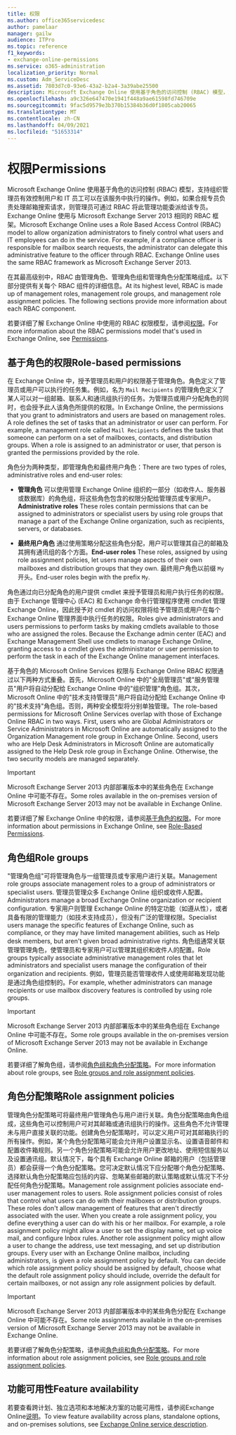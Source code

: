 ```yaml
---
title: 权限
ms.author: office365servicedesc
author: pamelaar
manager: gailw
audience: ITPro
ms.topic: reference
f1_keywords:
- exchange-online-permissions
ms.service: o365-administration
localization_priority: Normal
ms.custom: Adm_ServiceDesc
ms.assetid: 7803d7c0-93e6-43a2-b2a4-3a39abe25500
description: Microsoft Exchange Online 使用基于角色的访问控制 (RBAC) 模型，支持组织管理员有效控制用户和 IT 员工可以在该服务中执行的操作。例如，如果合规专员负责处理邮箱搜索请求，则管理员可通过 RBAC 将此管理功能委派给该专员。Exchange Online 使用与 Microsoft Exchange Server 2013 相同的 RBAC 框架。
ms.openlocfilehash: a9c326e647470e1941f448a9ae61598fd746709e
ms.sourcegitcommit: 9fac5d9579e3b370b15384b36d0f1805cab20065
ms.translationtype: MT
ms.contentlocale: zh-CN
ms.lasthandoff: 04/09/2021
ms.locfileid: "51653314"
---
```

# <a name="permissions"></a><span data-ttu-id="2a40b-105">权限</span><span class="sxs-lookup"><span data-stu-id="2a40b-105">Permissions</span></span>

<span data-ttu-id="2a40b-p102">Microsoft Exchange Online 使用基于角色的访问控制 (RBAC) 模型，支持组织管理员有效控制用户和 IT 员工可以在该服务中执行的操作。例如，如果合规专员负责处理邮箱搜索请求，则管理员可通过 RBAC 将此管理功能委派给该专员。Exchange Online 使用与 Microsoft Exchange Server 2013 相同的 RBAC 框架。</span><span class="sxs-lookup"><span data-stu-id="2a40b-p102">Microsoft Exchange Online uses a Role Based Access Control (RBAC) model to allow organization administrators to finely control what users and IT employees can do in the service. For example, if a compliance officer is responsible for mailbox search requests, the administrator can delegate this administrative feature to the officer through RBAC. Exchange Online uses the same RBAC framework as Microsoft Exchange Server 2013.</span></span> 
  
<span data-ttu-id="2a40b-p103">在其最高级别中，RBAC 由管理角色、管理角色组和管理角色分配策略组成。以下部分提供有关每个 RBAC 组件的详细信息。</span><span class="sxs-lookup"><span data-stu-id="2a40b-p103">At its highest level, RBAC is made up of management roles, management role groups, and management role assignment policies. The following sections provide more information about each RBAC component.</span></span>
  
<span data-ttu-id="2a40b-111">若要详细了解 Exchange Online 中使用的 RBAC 权限模型，请参阅[权限](/exchange/permissions-exchange-2013-help)。</span><span class="sxs-lookup"><span data-stu-id="2a40b-111">For more information about the RBAC permissions model that's used in Exchange Online, see [Permissions](/exchange/permissions-exchange-2013-help).</span></span>
  
## <a name="role-based-permissions"></a><span data-ttu-id="2a40b-112">基于角色的权限</span><span class="sxs-lookup"><span data-stu-id="2a40b-112">Role-based permissions</span></span>

<span data-ttu-id="2a40b-p104">在 Exchange Online 中，授予管理员和用户的权限基于管理角色。角色定义了管理员或用户可以执行的任务集。例如，名为  `Mail Recipients` 的管理角色定义了某人可以对一组邮箱、联系人和通讯组执行的任务。为管理员或用户分配角色的同时，也会授予此人该角色所提供的权限。</span><span class="sxs-lookup"><span data-stu-id="2a40b-p104">In Exchange Online, the permissions that you grant to administrators and users are based on management roles. A role defines the set of tasks that an administrator or user can perform. For example, a management role called  `Mail Recipients` defines the tasks that someone can perform on a set of mailboxes, contacts, and distribution groups. When a role is assigned to an administrator or user, that person is granted the permissions provided by the role.</span></span> 
  
<span data-ttu-id="2a40b-117">角色分为两种类型，即管理角色和最终用户角色：</span><span class="sxs-lookup"><span data-stu-id="2a40b-117">There are two types of roles, administrative roles and end-user roles:</span></span>
  
- <span data-ttu-id="2a40b-118">**管理角色** 可以使用管理 Exchange Online 组织的一部分（如收件人、服务器或数据库）的角色组，将这些角色包含的权限分配给管理员或专家用户。</span><span class="sxs-lookup"><span data-stu-id="2a40b-118">**Administrative roles** These roles contain permissions that can be assigned to administrators or specialist users by using role groups that manage a part of the Exchange Online organization, such as recipients, servers, or databases.</span></span> 
    
- <span data-ttu-id="2a40b-119">**最终用户角色** 通过使用策略分配这些角色分配，用户可以管理其自己的邮箱及其拥有通讯组的各个方面。</span><span class="sxs-lookup"><span data-stu-id="2a40b-119">**End-user roles** These roles, assigned by using role assignment policies, let users manage aspects of their own mailboxes and distribution groups that they own.</span></span> <span data-ttu-id="2a40b-120">最终用户角色以前缀  `My` 开头。</span><span class="sxs-lookup"><span data-stu-id="2a40b-120">End-user roles begin with the prefix  `My`.</span></span>
    
<span data-ttu-id="2a40b-p106">角色通过向已分配角色的用户提供 cmdlet 来授予管理员和用户执行任务的权限。由于 Exchange 管理中心 (EAC) 和 Exchange 命令行管理程序使用 cmdlet 管理 Exchange Online，因此授予对 cmdlet 的访问权限将给予管理员或用户在每个 Exchange Online 管理界面中执行任务的权限。</span><span class="sxs-lookup"><span data-stu-id="2a40b-p106">Roles give administrators and users permissions to perform tasks by making cmdlets available to those who are assigned the roles. Because the Exchange admin center (EAC) and Exchange Management Shell use cmdlets to manage Exchange Online, granting access to a cmdlet gives the administrator or user permission to perform the task in each of the Exchange Online management interfaces.</span></span>
  
<span data-ttu-id="2a40b-p107">基于角色的 Microsoft Online Services 权限与 Exchange Online RBAC 权限通过以下两种方式重叠。首先，Microsoft Online 中的"全局管理员"或"服务管理员"用户将自动分配给 Exchange Online 中的"组织管理"角色组。其次，Microsoft Online 中的"技术支持管理员"用户将自动分配给 Exchange Online 中的"技术支持"角色组。否则，两种安全模型将分别单独管理。</span><span class="sxs-lookup"><span data-stu-id="2a40b-p107">The role-based permissions for Microsoft Online Services overlap with those of Exchange Online RBAC in two ways. First, users who are Global Administrators or Service Administrators in Microsoft Online are automatically assigned to the Organization Management role group in Exchange Online. Second, users who are Help Desk Administrators in Microsoft Online are automatically assigned to the Help Desk role group in Exchange Online. Otherwise, the two security models are managed separately.</span></span>
  
> [!IMPORTANT]
> <span data-ttu-id="2a40b-127">Microsoft Exchange Server 2013 内部部署版本中的某些角色在 Exchange Online 中可能不存在。</span><span class="sxs-lookup"><span data-stu-id="2a40b-127">Some roles available in the on-premises version of Microsoft Exchange Server 2013 may not be available in Exchange Online.</span></span> 
  
<span data-ttu-id="2a40b-128">若要详细了解 Exchange Online 中的权限，请参阅[基于角色的权限](/exchange/permissions-exchange-2013-help)。</span><span class="sxs-lookup"><span data-stu-id="2a40b-128">For more information about permissions in Exchange Online, see [Role-Based Permissions](/exchange/permissions-exchange-2013-help).</span></span>
  
## <a name="role-groups"></a><span data-ttu-id="2a40b-129">角色组</span><span class="sxs-lookup"><span data-stu-id="2a40b-129">Role groups</span></span>

<span data-ttu-id="2a40b-130">"管理角色组"可将管理角色与一组管理员或专家用户进行关联。</span><span class="sxs-lookup"><span data-stu-id="2a40b-130">Management role groups associate management roles to a group of administrators or specialist users.</span></span> <span data-ttu-id="2a40b-131">管理员管理众多 Exchange Online 组织或收件人配置。</span><span class="sxs-lookup"><span data-stu-id="2a40b-131">Administrators manage a broad Exchange Online organization or recipient configuration.</span></span> <span data-ttu-id="2a40b-132">专家用户则管理 Exchange Online 的特定功能（如遵从性），或者具备有限的管理能力（如技术支持成员），但没有广泛的管理权限。</span><span class="sxs-lookup"><span data-stu-id="2a40b-132">Specialist users manage the specific features of Exchange Online, such as compliance, or they may have limited management abilities, such as Help desk members, but aren't given broad administrative rights.</span></span> <span data-ttu-id="2a40b-133">角色组通常关联管理管理角色，使管理员和专家用户可以管理其组织和收件人的配置。</span><span class="sxs-lookup"><span data-stu-id="2a40b-133">Role groups typically associate administrative management roles that let administrators and specialist users manage the configuration of their organization and recipients.</span></span> <span data-ttu-id="2a40b-134">例如，管理员能否管理收件人或使用邮箱发现功能是通过角色组控制的。</span><span class="sxs-lookup"><span data-stu-id="2a40b-134">For example, whether administrators can manage recipients or use mailbox discovery features is controlled by using role groups.</span></span> 
  
> [!IMPORTANT]
> <span data-ttu-id="2a40b-135">Microsoft Exchange Server 2013 内部部署版本中的某些角色组在 Exchange Online 中可能不存在。</span><span class="sxs-lookup"><span data-stu-id="2a40b-135">Some role groups available in the on-premises version of Microsoft Exchange Server 2013 may not be available in Exchange Online.</span></span> 
  
<span data-ttu-id="2a40b-136">若要详细了解角色组，请参阅[角色组和角色分配策略](/exchange/permissions-exchange-2013-help)。</span><span class="sxs-lookup"><span data-stu-id="2a40b-136">For more information about role groups, see [Role groups and role assignment policies](/exchange/permissions-exchange-2013-help).</span></span>
  
## <a name="role-assignment-policies"></a><span data-ttu-id="2a40b-137">角色分配策略</span><span class="sxs-lookup"><span data-stu-id="2a40b-137">Role assignment policies</span></span>

<span data-ttu-id="2a40b-p109">管理角色分配策略可将最终用户管理角色与用户进行关联。角色分配策略由角色组成，这些角色可以控制用户可对其邮箱或通讯组执行的操作。这些角色不允许管理未与用户直接关联的功能。创建角色分配策略时，可以定义用户可对其邮箱执行的所有操作。例如，某个角色分配策略可能会允许用户设置显示名、设置语音邮件和配置收件箱规则。另一个角色分配策略可能会允许用户更改地址、使用短信服务以及设置通讯组。默认情况下，每个具有 Exchange Online 邮箱的用户（包括管理员）都会获得一个角色分配策略。您可决定默认情况下应分配哪个角色分配策略、选择默认角色分配策略应包括的内容、忽略某些邮箱的默认策略或默认情况下不分配任何角色分配策略。</span><span class="sxs-lookup"><span data-stu-id="2a40b-p109">Management role assignment policies associate end-user management roles to users. Role assignment policies consist of roles that control what users can do with their mailboxes or distribution groups. These roles don't allow management of features that aren't directly associated with the user. When you create a role assignment policy, you define everything a user can do with his or her mailbox. For example, a role assignment policy might allow a user to set the display name, set up voice mail, and configure Inbox rules. Another role assignment policy might allow a user to change the address, use text messaging, and set up distribution groups. Every user with an Exchange Online mailbox, including administrators, is given a role assignment policy by default. You can decide which role assignment policy should be assigned by default, choose what the default role assignment policy should include, override the default for certain mailboxes, or not assign any role assignment policies by default.</span></span>
  
> [!IMPORTANT]
> <span data-ttu-id="2a40b-146">Microsoft Exchange Server 2013 内部部署版本中的某些角色分配在 Exchange Online 中可能不存在。</span><span class="sxs-lookup"><span data-stu-id="2a40b-146">Some role assignments available in the on-premises version of Microsoft Exchange Server 2013 may not be available in Exchange Online.</span></span> 
  
<span data-ttu-id="2a40b-147">若要详细了解角色分配策略，请参阅[角色组和角色分配策略](/exchange/permissions-exchange-2013-help)。</span><span class="sxs-lookup"><span data-stu-id="2a40b-147">For more information about role assignment policies, see [Role groups and role assignment policies](/exchange/permissions-exchange-2013-help).</span></span>
  
## <a name="feature-availability"></a><span data-ttu-id="2a40b-148">功能可用性</span><span class="sxs-lookup"><span data-stu-id="2a40b-148">Feature availability</span></span>

<span data-ttu-id="2a40b-149">若要查看跨计划、独立选项和本地解决方案的功能可用性，请参阅Exchange Online[说明](exchange-online-service-description.md)。</span><span class="sxs-lookup"><span data-stu-id="2a40b-149">To view feature availability across plans, standalone options, and on-premises solutions, see [Exchange Online service description](exchange-online-service-description.md).</span></span>
